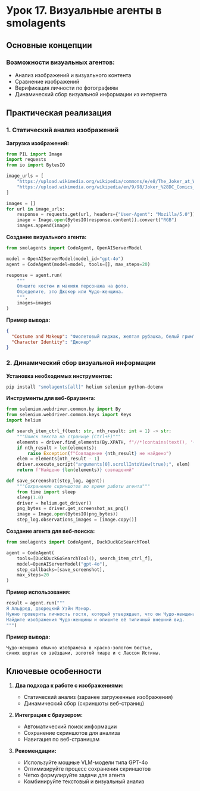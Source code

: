 # Урок 17. Визуальные агенты в smolagents

## Основные концепции

### Возможности визуальных агентов:

- Анализ изображений и визуального контента
- Сравнение изображений
- Верификация личности по фотографиям
- Динамический сбор визуальной информации из интернета

## Практическая реализация

### 1. Статический анализ изображений

**Загрузка изображений:**

```python
from PIL import Image
import requests
from io import BytesIO

image_urls = [
    "https://upload.wikimedia.org/wikipedia/commons/e/e8/The_Joker_at_Wax_Museum_Plus.jpg",
    "https://upload.wikimedia.org/wikipedia/en/9/98/Joker_%28DC_Comics_character%29.jpg"
]

images = []
for url in image_urls:
    response = requests.get(url, headers={"User-Agent": "Mozilla/5.0"})
    image = Image.open(BytesIO(response.content)).convert("RGB")
    images.append(image)
```

**Создание визуального агента:**

```python
from smolagents import CodeAgent, OpenAIServerModel

model = OpenAIServerModel(model_id="gpt-4o")
agent = CodeAgent(model=model, tools=[], max_steps=20)

response = agent.run(
    """
    Опишите костюм и макияж персонажа на фото.
    Определите, это Джокер или Чудо-женщина.
    """,
    images=images
)
```

**Пример вывода:**

```json
{
  "Costume and Makeup": "Фиолетовый пиджак, желтая рубашка, белый грим",
  "Character Identity": "Джокер"
}
```

### 2. Динамический сбор визуальной информации

**Установка необходимых инструментов:**

```bash
pip install "smolagents[all]" helium selenium python-dotenv
```

**Инструменты для веб-браузинга:**

```python
from selenium.webdriver.common.by import By
from selenium.webdriver.common.keys import Keys
import helium

def search_item_ctrl_f(text: str, nth_result: int = 1) -> str:
    """Поиск текста на странице (Ctrl+F)"""
    elements = driver.find_elements(By.XPATH, f"//*[contains(text(), '{text}')]")
    if nth_result > len(elements):
        raise Exception(f"Совпадение {nth_result} не найдено")
    elem = elements[nth_result - 1]
    driver.execute_script("arguments[0].scrollIntoView(true);", elem)
    return f"Найдено {len(elements)} совпадений"

def save_screenshot(step_log, agent):
    """Сохранение скриншотов во время работы агента"""
    from time import sleep
    sleep(1.0)
    driver = helium.get_driver()
    png_bytes = driver.get_screenshot_as_png()
    image = Image.open(BytesIO(png_bytes))
    step_log.observations_images = [image.copy()]
```

**Создание агента для веб-поиска:**

```python
from smolagents import CodeAgent, DuckDuckGoSearchTool

agent = CodeAgent(
    tools=[DuckDuckGoSearchTool(), search_item_ctrl_f],
    model=OpenAIServerModel("gpt-4o"),
    step_callbacks=[save_screenshot],
    max_steps=20
)
```

**Пример использования:**

```python
result = agent.run("""
Я Альфред, дворецкий Уэйн Мэнор.
Нужно проверить личность гостя, который утверждает, что он Чудо-женщина.
Найдите изображения Чудо-женщины и опишите её типичный внешний вид.
""")
```

**Пример вывода:**

```
Чудо-женщина обычно изображена в красно-золотом бюстье,
синих шортах со звёздами, золотой тиаре и с Лассом Истины.
```

## Ключевые особенности

1. **Два подхода к работе с изображениями:**

   - Статический анализ (заранее загруженные изображения)
   - Динамический сбор (скриншоты веб-страниц)

2. **Интеграция с браузером:**

   - Автоматический поиск информации
   - Сохранение скриншотов для анализа
   - Навигация по веб-страницам

3. **Рекомендации:**
   - Используйте мощные VLM-модели типа GPT-4o
   - Оптимизируйте процесс сохранения скриншотов
   - Четко формулируйте задачи для агента
   - Комбинируйте текстовый и визуальный анализ

```

```
